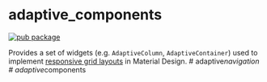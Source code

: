 # adaptive_components

[![pub package](https://img.shields.io/pub/v/adaptive_components.svg)](https://pub.dev/packages/adaptive_components)

Provides a set of widgets (e.g. `AdaptiveColumn`, `AdaptiveContainer`) used to implement [responsive grid layouts](https://material.io/design/layout/responsive-layout-grid.html) in Material Design.
#   a d a p t i v e _ n a v i g a t i o n  
 #   a d a p t i v e _ c o m p o n e n t s  
 